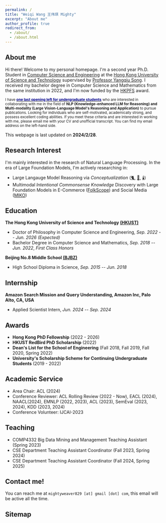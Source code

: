 ```yaml
---
permalink: /
title: "Weiqi Wang 王伟琪 Mighty"
excerpt: "About me"
author_profile: true
redirect_from:
  - /about/
  - /about.html
---
```


## About me

Hi there! Welcome to my personal homepage.
I'm a second year Ph.D. Student in [Computer Science and Engineering](https://cse.hkust.edu.hk/) at
the [Hong Kong University of Science and Technology](https://hkust.edu.hk/) supervised
by [Professor Yangqiu Song](https://www.cse.ust.hk/~yqsong/). I received my bachelor degree in Computer Science
and Mathematics from the same institution in 2022, and I'm now funded by
the [HKPFS](https://fytgs.hkust.edu.hk/scholarships/hong-kong-phd-fellowship-scheme) award.

<small>I have [<span style="color:darkblue">**one last opening left for undergraduate students**</span>](https://urop.hkust.edu.hk/projects/reasoning-large-foundation-models) who are interested in collaborating
with me in the field of **NLP (Knowledge-enhanced LLM for Reasoning) and Multi-modality (Large Vision-Language Model's
Reasoning and Application)** to pursue publications. Looking for individuals who are self-motivated, academically
strong, and possess excellent coding abilities. If you meet these criteria and are interested in working with me, please
email me with your CV and unofficial transcript. You can find my email address on the left-hand side.</small>

This webpage is last updated on **2024/2/28**.

## Research Interest

I'm mainly interested in the research of Natural Language Processing. In the era of Large Foundation Models, I'm
actively researching in:

- Large Langauge Model Reasoning via
  *Conceptualization* ([🐈](https://aclanthology.org/2023.acl-long.733.pdf), [🚗](https://aclanthology.org/2023.findings-emnlp.902.pdf), [🕯️](https://arxiv.org/pdf/2401.07286.pdf))
- Multimodal *Intentional Commonsense Knowledge* Discovery with Large Foundation Models in E-Commerce ([FolkScope](https://aclanthology.org/2023.findings-acl.76.pdf)) and Social Media ([MIKO](https://arxiv.org/pdf/2402.18169.pdf))

## Education

**The Hong Kong University of Science and Technology [(HKUST)](https://hkust.edu.hk/)**

- Doctor of Philosophy in Computer Science and Engineering,  *Sep. 2022 -- Jun. 2026 (Expected)*
- Bachelor Degree in Computer Science and Mathematics,  *Sep. 2018 -- Jun. 2022*, *First Class Honors*

**Beijing No.8 Middle School [(BJBZ)](http://www.no8ms.bj.cn/)**

- High School Diploma in Science, *Sep. 2015 -- Jun. 2018*

## Internship

**Amazon Search Mission and Query Understanding, Amazon Inc, Palo Alto, CA, USA**

- Applied Scientist Intern, *Jun. 2024 -- Sep. 2024*

## Awards

* **Hong Kong PhD Fellowship** (2022 - 2026)
* **HKUST RedBird PhD Scholarship** (2022)
* **Dean's List for the School of Engineering** (Fall 2018, Fall 2019, Fall 2020, Spring 2022)
* **University's Scholarship Scheme for Continuing Undergraduate Students** (2019 - 2022)

## Academic Service

* Area Chair: ACL (2024)
* Conference Reviewer: ACL Rolling Review (2022 - Now), EACL (2024), NAACL(2024), EMNLP (2022, 2023), ACL (2023),
  SemEval (2023, 2024), KDD (2023, 2024)
* Conference Volunteer: IJCAI-2023

## Teaching

* COMP4332 Big Data Mining and Management Teaching Assistant (Spring 2023)
* CSE Department Teaching Assistant Coordinator (Fall 2023, Spring 2024)
* CSE Department Teaching Assistant Coordinator (Fall 2024, Spring 2025)

## Contact me!

You can reach me at `mightyweaver829 [at] gmail [dot] com`, this email will be active all the time.

## Sitemap

<script type='text/javascript' id='clustrmaps' src='//cdn.clustrmaps.com/map_v2.js?cl=ffffff&w=700&t=tt&d=DE2rC1_XQk9C3olzhHZGibG_eT8m4xfWcetZ15Zm4mQ&co=2d78ad&cmo=3acc3a&cmn=ff5353&ct=ffffff'></script>